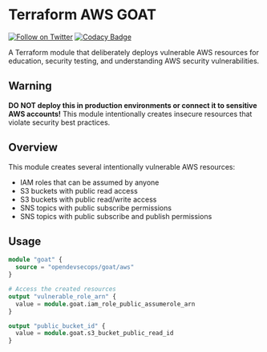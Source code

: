 # Terraform AWS GOAT

[![Follow on Twitter](https://img.shields.io/twitter/follow/opendevsecops.svg?logo=twitter)](https://twitter.com/opendevsecops)
[![Codacy Badge](https://api.codacy.com/project/badge/Grade/c19ccb0ca68a4b5dbc6a9cdd122339e3)](https://www.codacy.com/app/OpenDevSecOps/terraform-aws-goat)

A Terraform module that deliberately deploys vulnerable AWS resources for education, security testing, and understanding AWS security vulnerabilities.

## Warning

**DO NOT deploy this in production environments or connect it to sensitive AWS accounts!** 
This module intentionally creates insecure resources that violate security best practices.

## Overview

This module creates several intentionally vulnerable AWS resources:

- IAM roles that can be assumed by anyone
- S3 buckets with public read access
- S3 buckets with public read/write access
- SNS topics with public subscribe permissions
- SNS topics with public subscribe and publish permissions

## Usage

```terraform
module "goat" {
  source = "opendevsecops/goat/aws"
}

# Access the created resources
output "vulnerable_role_arn" {
  value = module.goat.iam_role_public_assumerole_arn
}

output "public_bucket_id" {
  value = module.goat.s3_bucket_public_read_id
}